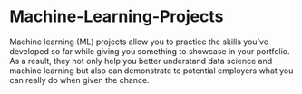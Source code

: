 # Machine-Learning-Projects
Machine learning (ML) projects allow you to practice the skills you’ve developed so far while giving you something to showcase in your portfolio. As a result, they not only help you better understand data science and machine learning but also can demonstrate to potential employers what you can really do when given the chance.
